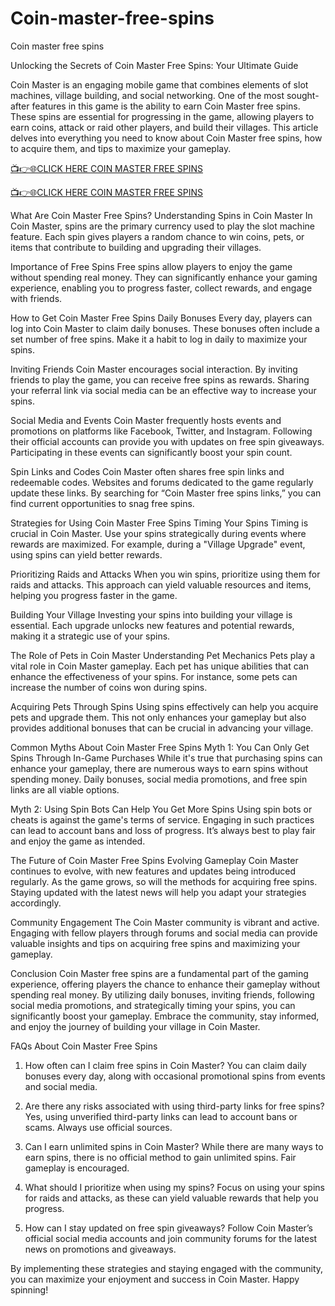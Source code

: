 # Coin-master-free-spins
Coin master free spins

Unlocking the Secrets of Coin Master Free Spins: Your Ultimate Guide

Coin Master is an engaging mobile game that combines elements of slot machines, village building, and social networking. One of the most sought-after features in this game is the ability to earn Coin Master free spins. These spins are essential for progressing in the game, allowing players to earn coins, attack or raid other players, and build their villages. This article delves into everything you need to know about Coin Master free spins, how to acquire them, and tips to maximize your gameplay.


[📺👉🌐CLICK HERE COIN MASTER FREE SPINS](https://shorturl.at/EhRdD)

[📺👉🌐CLICK HERE COIN MASTER FREE SPINS](https://shorturl.at/EhRdD)


What Are Coin Master Free Spins?
Understanding Spins in Coin Master
In Coin Master, spins are the primary currency used to play the slot machine feature. Each spin gives players a random chance to win coins, pets, or items that contribute to building and upgrading their villages.

Importance of Free Spins
Free spins allow players to enjoy the game without spending real money. They can significantly enhance your gaming experience, enabling you to progress faster, collect rewards, and engage with friends.

How to Get Coin Master Free Spins
Daily Bonuses
Every day, players can log into Coin Master to claim daily bonuses. These bonuses often include a set number of free spins. Make it a habit to log in daily to maximize your spins.

Inviting Friends
Coin Master encourages social interaction. By inviting friends to play the game, you can receive free spins as rewards. Sharing your referral link via social media can be an effective way to increase your spins.

Social Media and Events
Coin Master frequently hosts events and promotions on platforms like Facebook, Twitter, and Instagram. Following their official accounts can provide you with updates on free spin giveaways. Participating in these events can significantly boost your spin count.

Spin Links and Codes
Coin Master often shares free spin links and redeemable codes. Websites and forums dedicated to the game regularly update these links. By searching for “Coin Master free spins links,” you can find current opportunities to snag free spins.

Strategies for Using Coin Master Free Spins
Timing Your Spins
Timing is crucial in Coin Master. Use your spins strategically during events where rewards are maximized. For example, during a "Village Upgrade" event, using spins can yield better rewards.

Prioritizing Raids and Attacks
When you win spins, prioritize using them for raids and attacks. This approach can yield valuable resources and items, helping you progress faster in the game.

Building Your Village
Investing your spins into building your village is essential. Each upgrade unlocks new features and potential rewards, making it a strategic use of your spins.

The Role of Pets in Coin Master
Understanding Pet Mechanics
Pets play a vital role in Coin Master gameplay. Each pet has unique abilities that can enhance the effectiveness of your spins. For instance, some pets can increase the number of coins won during spins.

Acquiring Pets Through Spins
Using spins effectively can help you acquire pets and upgrade them. This not only enhances your gameplay but also provides additional bonuses that can be crucial in advancing your village.

Common Myths About Coin Master Free Spins
Myth 1: You Can Only Get Spins Through In-Game Purchases
While it's true that purchasing spins can enhance your gameplay, there are numerous ways to earn spins without spending money. Daily bonuses, social media promotions, and free spin links are all viable options.

Myth 2: Using Spin Bots Can Help You Get More Spins
Using spin bots or cheats is against the game's terms of service. Engaging in such practices can lead to account bans and loss of progress. It’s always best to play fair and enjoy the game as intended.

The Future of Coin Master Free Spins
Evolving Gameplay
Coin Master continues to evolve, with new features and updates being introduced regularly. As the game grows, so will the methods for acquiring free spins. Staying updated with the latest news will help you adapt your strategies accordingly.

Community Engagement
The Coin Master community is vibrant and active. Engaging with fellow players through forums and social media can provide valuable insights and tips on acquiring free spins and maximizing your gameplay.

Conclusion
Coin Master free spins are a fundamental part of the gaming experience, offering players the chance to enhance their gameplay without spending real money. By utilizing daily bonuses, inviting friends, following social media promotions, and strategically timing your spins, you can significantly boost your gameplay. Embrace the community, stay informed, and enjoy the journey of building your village in Coin Master.

FAQs About Coin Master Free Spins
1. How often can I claim free spins in Coin Master?
You can claim daily bonuses every day, along with occasional promotional spins from events and social media.

2. Are there any risks associated with using third-party links for free spins?
Yes, using unverified third-party links can lead to account bans or scams. Always use official sources.

3. Can I earn unlimited spins in Coin Master?
While there are many ways to earn spins, there is no official method to gain unlimited spins. Fair gameplay is encouraged.

4. What should I prioritize when using my spins?
Focus on using your spins for raids and attacks, as these can yield valuable rewards that help you progress.

5. How can I stay updated on free spin giveaways?
Follow Coin Master’s official social media accounts and join community forums for the latest news on promotions and giveaways.

By implementing these strategies and staying engaged with the community, you can maximize your enjoyment and success in Coin Master. Happy spinning!
